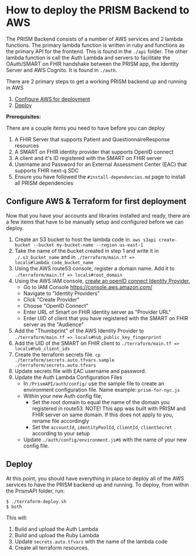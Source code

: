 # How to deploy the PRISM Backend to AWS
The PRISM Backend consists of a number of AWS services and 2 lambda functions. The primary lambda function is written in ruby and functions as the primary API for the frontend. This is found in the `./api` folder. The other lambda function is call the Auth Lambda and servers to facilitate the OAuth/SMART on FHIR handshake between the PRISM app, the Identity Server and AWS Cognito. It is found in `./auth`. 

There are 2 primary steps to get a working PRISM backend up and running in AWS
1. [Configure AWS for deployment](#configure-aws-for-first-deployment)
2. [Deploy](#deploy)

__Prerequisites:__

There are a couple items you need to have before you can deploy
1. A FHIR Server that supports Patient and QuestionnaireResponse resources
2. A SMART on FHIR identity provider that supports OpenID connect
3. A client and it's ID registered with the SMART on FHIR server
4. Username and Password for an External Assessment Center (EAC) that supports FHIR next-q SDC
5. Ensure you have followed the `#install-dependencies.md` page to install all PRISM dependencies

## Configure AWS & Terraform for first deployment
Now that you have your accounts and libraries installed and ready, there are a few items that have to be manually setup and configured before we can deploy.
1. Create an S3 bucket to host the lambda code in. `aws s3api create-bucket --bucket my-bucket-name --region us-east-1`
2. Take the name of the bucket created in step 1 and write it in `./.s3_bucket_name` and in `./terraform/main.tf => locals#lambda_code_bucket_name`
3. Using the AWS route53 console, register a domain name. Add it to `./terraform/main.tf => locals#root_domain`
4. Using the AWS IAM console, [create an openID connect Identity Provider.](https://docs.aws.amazon.com/IAM/latest/UserGuide/id_roles_providers_create_oidc.html)
    * Go to IAM Console https://console.aws.amazon.com/
    * Navigate to "Identity Providers"
    * Click "Create Provider"
    * Choose "OpenID Connect"
    * Enter URL of Smart on FHIR identity server as "Provider URL"
    * Enter UID of client that you have registered with the SMART on FHIR server as the "Audience"
5. Add the "Thumbprint" of the AWS Identity Provider to `./terraform/main.tf => locals#hub_public_key_fingerprint`
6. Add the UID of the SMART on FHIR client to `./terraform/main.tf => locals#hub_client_ids`
7. Create the terraform secrets file. `cp ./terraform/secrets.auto.tfvars.sample ./terraform/secrets.auto.tfvars`
8. Update secrets file with EAC username and password.
9. Update the Auth Lambda Configuration Files
    * In `/PrismAPI/auth/config/` use the sample file to create an environment configuration file. Name example: `prism-for-nyc.js`
    * Within your new Auth config file,
        * Set the root domain to equal the name of the domain you registered in route53. NOTE! This app was built with PRISM and FHIR server on same domain. If this does not apply to you, rename file accordingly
        * Set the `accountId`, `identityPoolId`, `clientId`, `clientSecret` according to your setup
    * Update `./auth/config/environment.js#6` with the name of your new config file.

## Deploy
At this point, you should have everything in place to deploy all of the AWS services to have the PRISM backend up and running. To deploy, from within the PrismAPI folder, run:

    $ ./terraform-deploy.sh
    $ both

This will:
1. Build and upload the Auth Lambda
2. Build and upload the Ruby Lambda
3. Update `secrets.auto.tfvars` with the name of the lambda code
4. Create all terraform resources.
